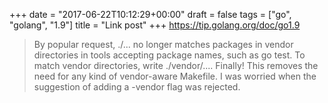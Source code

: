 +++
date = "2017-06-22T10:12:29+00:00"
draft = false
tags = ["go", "golang", "1.9"]
title = "Link post"
+++
https://tip.golang.org/doc/go1.9

>By popular request, ./... no longer matches packages in vendor directories in tools accepting package names, such as go test. To match vendor directories, write ./vendor/.... Finally! This removes the need for any kind of vendor-aware Makefile. I was worried when the suggestion of adding a -vendor flag was rejected.
